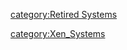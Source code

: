 [category:Retired Systems](category:Retired_Systems "wikilink")

[category:Xen_Systems](category:Xen_Systems "wikilink")